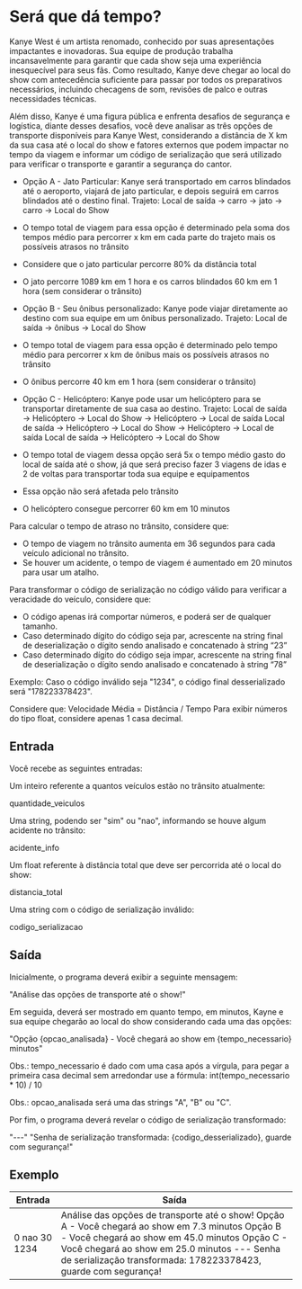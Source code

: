 # Será que dá tempo?

Kanye West é um artista renomado, conhecido por suas apresentações impactantes e inovadoras. Sua equipe de produção trabalha incansavelmente para garantir que cada show seja uma experiência inesquecível para seus fãs. Como resultado, Kanye deve chegar ao local do show com antecedência suficiente para passar por todos os preparativos necessários, incluindo checagens de som, revisões de palco e outras necessidades técnicas.

Além disso, Kanye é uma figura pública e enfrenta desafios de segurança e logística, diante desses desafios, você deve analisar as três opções de transporte disponíveis para Kanye West, considerando a distância de X km da sua casa até o local do show e fatores externos que podem impactar no tempo da viagem e informar um código de serialização que será utilizado para verificar o transporte e garantir a segurança do cantor.

- Opção A - Jato Particular: Kanye será transportado em carros blindados até o aeroporto, viajará de jato particular, e depois seguirá em carros blindados até o destino final.
  Trajeto: Local de saída → carro → jato → carro → Local do Show
- O tempo total de viagem para essa opção é determinado pela soma dos tempos médio para percorrer x km em cada parte do trajeto mais os possíveis atrasos no trânsito
- Considere que o jato particular percorre 80% da distância total
- O jato percorre 1089 km em 1 hora e os carros blindados 60 km em 1 hora (sem considerar o trânsito)

- Opção B - Seu ônibus personalizado: Kanye pode viajar diretamente ao destino com sua equipe em um ônibus personalizado.
  Trajeto: Local de saída → ônibus → Local do Show
- O tempo total de viagem para essa opção é determinado pelo tempo médio para percorrer x km de ônibus mais os possíveis atrasos no trânsito
- O ônibus percorre 40 km em 1 hora (sem considerar o trânsito)

- Opção C - Helicóptero: Kanye pode usar um helicóptero para se transportar diretamente de sua casa ao destino.
  Trajeto: Local de saída → Helicóptero → Local do Show → Helicóptero → Local de saída
  Local de saída → Helicóptero → Local do Show → Helicóptero → Local de saída
  Local de saída → Helicóptero → Local do Show
- O tempo total de viagem dessa opção será 5x o tempo médio gasto do local de saída até o show, já que será preciso fazer 3 viagens de idas e 2 de voltas para transportar toda sua equipe e equipamentos
- Essa opção não será afetada pelo trânsito
- O helicóptero consegue percorrer 60 km em 10 minutos

Para calcular o tempo de atraso no trânsito, considere que:

- O tempo de viagem no trânsito aumenta em 36 segundos para cada veículo adicional no trânsito.
- Se houver um acidente, o tempo de viagem é aumentado em 20 minutos para usar um atalho.

Para transformar o código de serialização no código válido para verificar a veracidade do veículo, considere que:

- O código apenas irá comportar números, e poderá ser de qualquer tamanho.
- Caso determinado dígito do código seja par, acrescente na string final de deserialização o dígito sendo analisado e concatenado à string “23”
- Caso determinado dígito do código seja impar, acrescente na string final de deserialização o dígito sendo analisado e concatenado à string “78”

Exemplo: Caso o código inválido seja "1234", o código final desserializado será "178223378423".

Considere que: Velocidade Média = Distância / Tempo
Para exibir números do tipo float, considere apenas 1 casa decimal.

## Entrada

Você recebe as seguintes entradas:

Um inteiro referente a quantos veículos estão no trânsito atualmente:

quantidade_veiculos

Uma string, podendo ser "sim" ou "nao", informando se houve algum acidente no trânsito:

acidente_info

Um float referente à distância total que deve ser percorrida até o local do show:

distancia_total

Uma string com o código de serialização inválido:

codigo_serializacao

## Saída

Inicialmente, o programa deverá exibir a seguinte mensagem:

"Análise das opções de transporte até o show!"

Em seguida, deverá ser mostrado em quanto tempo, em minutos, Kayne e sua equipe chegarão ao local do show considerando cada uma das opções:

"Opção {opcao_analisada} - Você chegará ao show em {tempo_necessario} minutos"

Obs.: tempo_necessario é dado com uma casa após a vírgula, para pegar a primeira casa decimal sem arredondar use a fórmula: int(tempo_necessario \* 10) / 10

Obs.: opcao_analisada será uma das strings "A", "B" ou "C".

Por fim, o programa deverá revelar o código de serialização transformado:

"---"
"Senha de serialização transformada: {codigo_desserializado}, guarde com segurança!"

## Exemplo

| Entrada       | Saída                                                                                                                                                                                                                                                                |
| ------------- | -------------------------------------------------------------------------------------------------------------------------------------------------------------------------------------------------------------------------------------------------------------------- |
| 0 nao 30 1234 | Análise das opções de transporte até o show! Opção A - Você chegará ao show em 7.3 minutos Opção B - Você chegará ao show em 45.0 minutos Opção C - Você chegará ao show em 25.0 minutos --- Senha de serialização transformada: 178223378423, guarde com segurança! |
